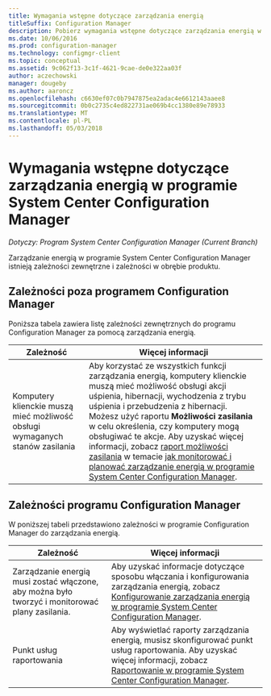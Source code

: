 ```yaml
---
title: Wymagania wstępne dotyczące zarządzania energią
titleSuffix: Configuration Manager
description: Pobierz wymagania wstępne dotyczące zarządzania energią w programie System Center Configuration Manager.
ms.date: 10/06/2016
ms.prod: configuration-manager
ms.technology: configmgr-client
ms.topic: conceptual
ms.assetid: 9c062f13-3c1f-4621-9cae-de0e322aa03f
author: aczechowski
manager: dougeby
ms.author: aaroncz
ms.openlocfilehash: c6630ef07c0b7947875ea2adac4e6612143aaee8
ms.sourcegitcommit: 0b0c2735c4ed822731ae069b4cc1380e89e78933
ms.translationtype: MT
ms.contentlocale: pl-PL
ms.lasthandoff: 05/03/2018
---
```

# <a name="prerequisites-for-power-management-in-system-center-configuration-manager"></a>Wymagania wstępne dotyczące zarządzania energią w programie System Center Configuration Manager

*Dotyczy: Program System Center Configuration Manager (Current Branch)*

Zarządzanie energią w programie System Center Configuration Manager istnieją zależności zewnętrzne i zależności w obrębie produktu.  

## <a name="dependencies-external-to-configuration-manager"></a>Zależności poza programem Configuration Manager  
 Poniższa tabela zawiera listę zależności zewnętrznych do programu Configuration Manager za pomocą zarządzania energią.  

|Zależność|Więcej informacji|  
|----------------|----------------------|  
|Komputery klienckie muszą mieć możliwość obsługi wymaganych stanów zasilania|Aby korzystać ze wszystkich funkcji zarządzania energią, komputery klienckie muszą mieć możliwość obsługi akcji uśpienia, hibernacji, wychodzenia z trybu uśpienia i przebudzenia z hibernacji. Możesz użyć raportu **Możliwości zasilania** w celu określenia, czy komputery mogą obsługiwać te akcje. Aby uzyskać więcej informacji, zobacz [raport możliwości zasilania](../../../../core/clients/manage/power/monitor-and-plan-for-power-management.md#BKMK_Capabilites) w temacie [jak monitorować i planować zarządzanie energią w programie System Center Configuration Manager](../../../../core/clients/manage/power/monitor-and-plan-for-power-management.md).|  

## <a name="configuration-manager-dependencies"></a>Zależności programu Configuration Manager  
 W poniższej tabeli przedstawiono zależności w programie Configuration Manager do zarządzania energią.  

|Zależność|Więcej informacji|  
|----------------|----------------------|  
|Zarządzanie energią musi zostać włączone, aby można było tworzyć i monitorować plany zasilania.|Aby uzyskać informacje dotyczące sposobu włączania i konfigurowania zarządzania energią, zobacz [Konfigurowanie zarządzania energią w programie System Center Configuration Manager](../../../../core/clients/manage/power/configuring-power-management.md).|  
|Punkt usług raportowania|Aby wyświetlać raporty zarządzania energią, musisz skonfigurować punkt usług raportowania. Aby uzyskać więcej informacji, zobacz [Raportowanie w programie System Center Configuration Manager](../../../../core/servers/manage/reporting.md).|  
